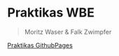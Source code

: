 # Praktikas WBE

> Moritz Waser & Falk Zwimpfer

[Praktikas GithubPages](https://falkz.github.io/wbe-praktikas/)
